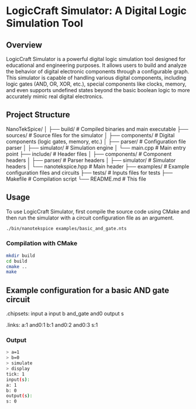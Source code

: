 # LogicCraft Simulator: A Digital Logic Simulation Tool

## Overview

LogicCraft Simulator is a powerful digital logic simulation tool designed for educational and engineering purposes. It allows users to build and analyze the behavior of digital electronic components through a configurable graph. This simulator is capable of handling various digital components, including logic gates (AND, OR, XOR, etc.), special components like clocks, memory, and even supports undefined states beyond the basic boolean logic to more accurately mimic real digital electronics.

## Project Structure

NanoTekSpice/
│
├── build/ # Compiled binaries and main executable
├── sources/ # Source files for the simulator
│  ├── components/ # Digital components (logic gates, memory, etc.)
│  ├── parser/ # Configuration file parser
│  ├── simulator/ # Simulation engine
│  └── main.cpp # Main entry point
├── include/ # Header files
│  ├── components/ # Component headers
│  ├── parser/ # Parser headers
│  ├── simulator/ # Simulator headers
│  └── nanotekspice.hpp # Main header
├── examples/ # Example configuration files and circuits
├── tests/ # Inputs files for tests
├── Makefile # Compilation script
└── README.md # This file

## Usage

To use LogicCraft Simulator, first compile the source code using CMake and then run the simulator with a circuit configuration file as an argument.

```bash
./bin/nanotekspice examples/basic_and_gate.nts
```

### Compilation with CMake

```bash
mkdir build
cd build
cmake ..
make
```

## Example configuration for a basic AND gate circuit

.chipsets:
input a
input b
and_gate and0
output s

.links:
a:1 and0:1
b:1 and0:2
and0:3 s:1

### Output

``` bash
> a=1
> b=0
> simulate
> display
tick: 1
input(s):
a: 1
b: 0
output(s):
s: 0
```
